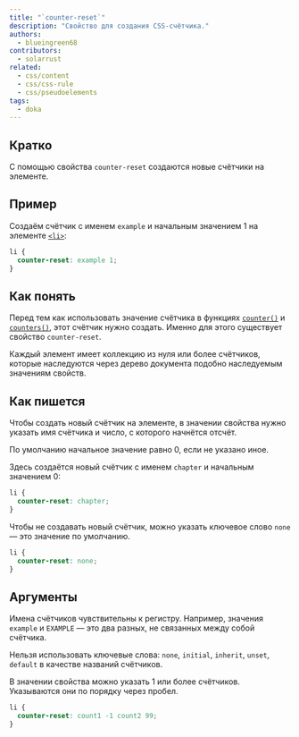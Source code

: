 ```yaml
---
title: "`counter-reset`"
description: "Свойство для создания CSS-счётчика."
authors:
  - blueingreen68
contributors:
  - solarrust
related:
  - css/content
  - css/css-rule
  - css/pseudoelements
tags:
  - doka
---
```


## Кратко

С помощью свойства `counter-reset` создаются новые счётчики на элементе.

## Пример

Создаём счётчик с именем `example` и начальным значением 1 на элементе [`<li>`](/html/li/):

```css
li {
  counter-reset: example 1;
}
```

## Как понять

Перед тем как использовать значение счётчика в функциях [`counter()`](/css/counter-counters/) и [`counters()`](/css/counter-counters/), этот счётчик нужно создать. Именно для этого существует свойство `counter-reset`.

Каждый элемент имеет коллекцию из нуля или более счётчиков, которые наследуются через дерево документа подобно наследуемым значениям свойств.

## Как пишется

Чтобы создать новый счётчик на элементе, в значении свойства нужно указать имя счётчика и число, с которого начнётся отсчёт.

По умолчанию начальное значение равно 0, если не указано иное.

Здесь создаётся новый счётчик с именем `chapter` и начальным значением 0:

```css
li {
  counter-reset: chapter;
}
```

Чтобы не создавать новый счётчик, можно указать ключевое слово `none` — это значение по умолчанию.

```css
li {
  counter-reset: none;
}
```

## Аргументы

Имена счётчиков чувствительны к регистру. Например, значения `example` и `EXAMPLE` — это два разных, не связанных между собой счётчика.

Нельзя использовать ключевые слова: `none`, `initial`, `inherit`, `unset`, `default` в качестве названий счётчиков.

В значении свойства можно указать 1 или более счётчиков. Указываются они по порядку через пробел.

```css
li {
  counter-reset: count1 -1 count2 99;
}
```

